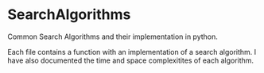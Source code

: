# SearchAlgorithms
Common Search Algorithms and their implementation in python.

Each file contains a function with an implementation of a search algorithm. I have also documented the time and space complexitites of each algorithm.
